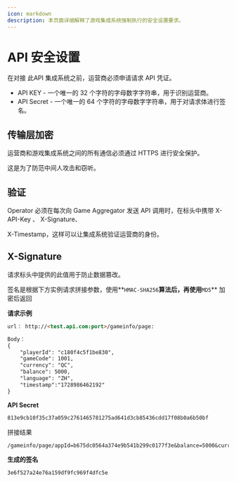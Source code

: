 ```yaml
---
icon: markdown
description: 本页面详细解释了游戏集成系统强制执行的安全设置要求。
---
```


# API 安全设置

在对接 此API 集成系统之前，运营商必须申请请求 API 凭证。

* API KEY - 一个唯一的 32 个字符的字母数字字符串，用于识别运营商。
* API Secret - 一个唯一的 64 个字符的字母数字字符串，用于对请求体进行签名。

## 传输层加密

运营商和游戏集成系统之间的所有通信必须通过 HTTPS 进行安全保护。

这是为了防范中间人攻击和窃听。

## 验证

Operator 必须在每次向 Game Aggregator 发送 API 调用时，在标头中携带 X-API-Key 、 X-Signature、

X-Timestamp，这样可以让集成系统验证运营商的身份。

## X-Signature

请求标头中提供的此值用于防止数据篡改。

签名是根据下方实例请求拼接参数，使用**`HMAC-SHA256`**算法后，再使用**`MD5`** 加密后返回

**请求示例**

```markdown
url： http://<test.api.com:port>/gameinfo/page:

Body：
{
    "playerId": "c180f4c5f1be830",
    "gameCode": 1001,
    "currency": "QC",
    "balance": 5000,
    "language": "ZH",
    "timestamp":"1728986462192"
}
```

**API Secret**

```markdown
813e9cb10f35c37a059c2761465781275ad641d3cb85436cdd17f08b0a6b50bf
```

拼接结果

```
/gameinfo/page/appId=b675dc0564a374e9b541b299c0177f3e&balance=5000&currency=QC&gameCode=1001&language=ZH&playerId=c180f4c5f1be830&timestamp=1728986462192
```

**生成的签名**

```markdown
3e6f527a24e76a159df9fc969f4dfc5e
```

